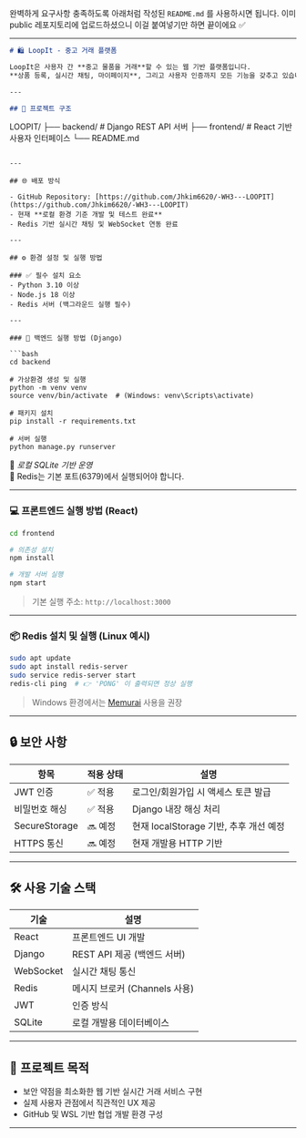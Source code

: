완벽하게 요구사항 충족하도록 아래처럼 작성된 `README.md` 를 사용하시면 됩니다. 이미 public 레포지토리에 업로드하셨으니 이걸 붙여넣기만 하면 끝이에요 ✅

---

```markdown
# 🛍️ LoopIt - 중고 거래 플랫폼

LoopIt은 사용자 간 **중고 물품을 거래**할 수 있는 웹 기반 플랫폼입니다.  
**상품 등록, 실시간 채팅, 마이페이지**, 그리고 사용자 인증까지 모든 기능을 갖추고 있습니다.

---

## 📁 프로젝트 구조

```
LOOPIT/
├── backend/         # Django REST API 서버
├── frontend/        # React 기반 사용자 인터페이스
└── README.md
```

---

## 🌐 배포 방식

- GitHub Repository: [https://github.com/Jhkim6620/-WH3---LOOPIT](https://github.com/Jhkim6620/-WH3---LOOPIT)
- 현재 **로컬 환경 기준 개발 및 테스트 완료**
- Redis 기반 실시간 채팅 및 WebSocket 연동 완료

---

## ⚙️ 환경 설정 및 실행 방법

### ✅ 필수 설치 요소
- Python 3.10 이상
- Node.js 18 이상
- Redis 서버 (백그라운드 실행 필수)

---

### 🔧 백엔드 실행 방법 (Django)

```bash
cd backend

# 가상환경 생성 및 실행
python -m venv venv
source venv/bin/activate  # (Windows: venv\Scripts\activate)

# 패키지 설치
pip install -r requirements.txt

# 서버 실행
python manage.py runserver
```

🔐 *로컬 SQLite 기반 운영*  
📌 Redis는 기본 포트(6379)에서 실행되어야 합니다.

---

### 💻 프론트엔드 실행 방법 (React)

```bash
cd frontend

# 의존성 설치
npm install

# 개발 서버 실행
npm start
```

> 기본 실행 주소: `http://localhost:3000`

---

### 📦 Redis 설치 및 실행 (Linux 예시)

```bash
sudo apt update
sudo apt install redis-server
sudo service redis-server start
redis-cli ping  # 👉 'PONG' 이 출력되면 정상 실행
```

> Windows 환경에서는 [Memurai](https://www.memurai.com/) 사용을 권장

---

## 🔒 보안 사항

| 항목             | 적용 상태 | 설명                                 |
|------------------|-----------|--------------------------------------|
| JWT 인증         | ✅ 적용     | 로그인/회원가입 시 액세스 토큰 발급 |
| 비밀번호 해싱    | ✅ 적용     | Django 내장 해싱 처리               |
| SecureStorage    | 🔜 예정     | 현재 localStorage 기반, 추후 개선 예정 |
| HTTPS 통신       | 🔜 예정     | 현재 개발용 HTTP 기반               |

---

## 🛠 사용 기술 스택

| 기술       | 설명                          |
|------------|-------------------------------|
| React      | 프론트엔드 UI 개발            |
| Django     | REST API 제공 (백엔드 서버)   |
| WebSocket  | 실시간 채팅 통신              |
| Redis      | 메시지 브로커 (Channels 사용) |
| JWT        | 인증 방식                     |
| SQLite     | 로컬 개발용 데이터베이스       |

---

## 📎 프로젝트 목적

- 보안 약점을 최소화한 웹 기반 실시간 거래 서비스 구현
- 실제 사용자 관점에서 직관적인 UX 제공
- GitHub 및 WSL 기반 협업 개발 환경 구성

---
